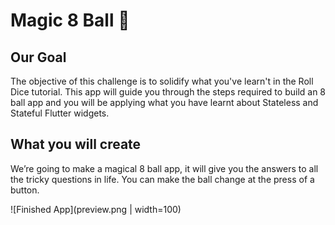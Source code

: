 # Magic 8 Ball 🎱

## Our Goal

The objective of this challenge is to solidify what you've learn't in the Roll Dice tutorial. This app will guide you through the steps required to build an 8 ball app and you will be applying what you have learnt about Stateless and Stateful Flutter widgets.

## What you will create

We’re going to make a magical 8 ball app, it will give you the answers to all the tricky questions in life. You can make the ball change at the press of a button. 

![Finished App](preview.png | width=100)
